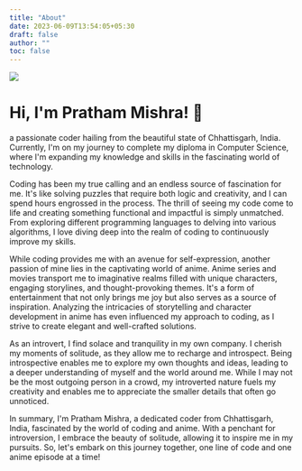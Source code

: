 ```yaml
---
title: "About"
date: 2023-06-09T13:54:05+05:30
draft: false
author: ""
toc: false
---
```


![](/img/about.jpg)

# Hi, I'm Pratham Mishra! 👋

 a passionate coder hailing from the beautiful state of Chhattisgarh, India. Currently, I'm on my journey to complete my diploma in Computer Science, where I'm expanding my knowledge and skills in the fascinating world of technology.

Coding has been my true calling and an endless source of fascination for me. It's like solving puzzles that require both logic and creativity, and I can spend hours engrossed in the process. The thrill of seeing my code come to life and creating something functional and impactful is simply unmatched. From exploring different programming languages to delving into various algorithms, I love diving deep into the realm of coding to continuously improve my skills.

While coding provides me with an avenue for self-expression, another passion of mine lies in the captivating world of anime. Anime series and movies transport me to imaginative realms filled with unique characters, engaging storylines, and thought-provoking themes. It's a form of entertainment that not only brings me joy but also serves as a source of inspiration. Analyzing the intricacies of storytelling and character development in anime has even influenced my approach to coding, as I strive to create elegant and well-crafted solutions.

As an introvert, I find solace and tranquility in my own company. I cherish my moments of solitude, as they allow me to recharge and introspect. Being introspective enables me to explore my own thoughts and ideas, leading to a deeper understanding of myself and the world around me. While I may not be the most outgoing person in a crowd, my introverted nature fuels my creativity and enables me to appreciate the smaller details that often go unnoticed.

In summary, I'm Pratham Mishra, a dedicated coder from Chhattisgarh, India, fascinated by the world of coding and anime. With a penchant for introversion, I embrace the beauty of solitude, allowing it to inspire me in my pursuits. So, let's embark on this journey together, one line of code and one anime episode at a time!